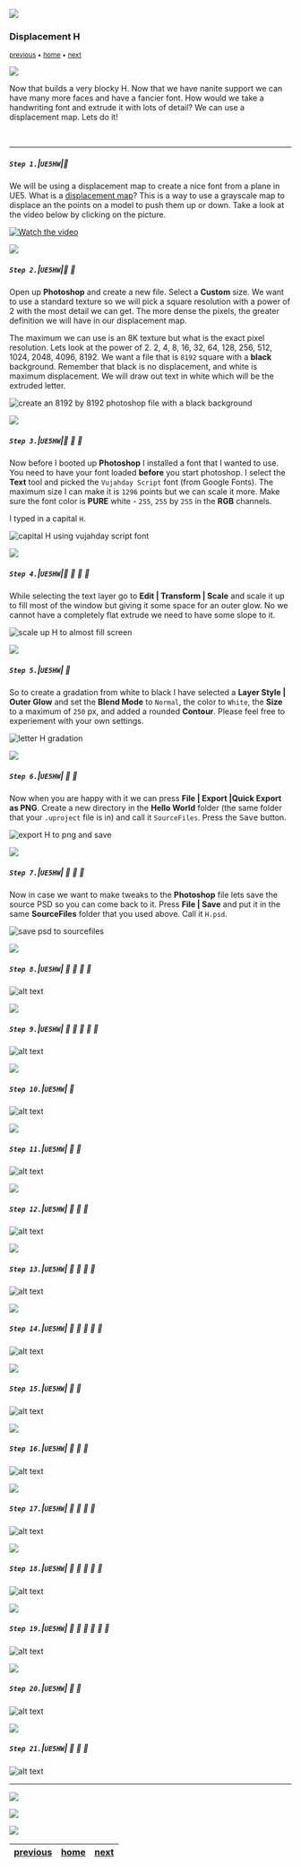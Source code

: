 ![](../images/line3.png)

### Displacement H

<sub>[previous](../first-hour/README.md#user-content-first-hour-in-ue4) • [home](../README.md#user-content-ue4-hello-world) • [next](../readme/README.md#user-content-readmemd-file)</sub>

![](../images/line3.png)

Now that builds a very blocky H.  Now that we have nanite support we can have many more faces and have a fancier font.  How would we take a handwriting font and extrude it with lots of detail?  We can use a displacement map.  Lets do it!

<br>

---


##### `Step 1.`\|`UE5HW`|:small_blue_diamond:

We will be using a displacement map to create a nice font from a plane in UE5.  What is a [displacement map](https://en.wikipedia.org/wiki/Displacement_mapping)? This is a way to use a grayscale map to displace an the points on a model to push them up or down.  Take a look at the video below by clicking on the picture.

[![Watch the video](https://img.youtube.com/vi/1mdR2imNeZI/0.png)](https://youtu.be/1mdR2imNeZI)

![](../images/line2.png)

##### `Step 2.`\|`UE5HW`|:small_blue_diamond: :small_blue_diamond: 

Open up **Photoshop** and create a new file.  Select a **Custom** size.  We want to use a standard texture so we will pick a square resolution with a power of 2 with the most detail we can get.  The more dense the pixels, the greater definition we will have in our displacement map.

The maximum we can use is an 8K texture but what is the exact pixel resolution.  Lets look at the power of 2.  2, 4, 8, 16, 32, 64, 128, 256, 512, 1024, 2048, 4096, 8192.  We want a file that is `8192` square with a **black** background.  Remember that black is no displacement, and white is maximum displacement. We will draw out text in white which will be the extruded letter.

![create an 8192 by 8192 photoshop file with a black background](images/8kTexture.png)

![](../images/line2.png)

##### `Step 3.`\|`UE5HW`|:small_blue_diamond: :small_blue_diamond: :small_blue_diamond:

Now before I booted up **Photoshop** I installed a font that I wanted to use.  You need to have your font loaded **before** you start photoshop.  I select the **Text** tool and picked the `Vujahday Script` font (from Google Fonts).  The maximum size I can make it is `1296` points but we can scale it more.  Make sure the font color is **PURE** white - `255`, `255` by `255` in the **RGB** channels.

I typed in a capital `H`.

![capital H using vujahday script font](images/pickFont.png)

![](../images/line2.png)

##### `Step 4.`\|`UE5HW`|:small_blue_diamond: :small_blue_diamond: :small_blue_diamond: :small_blue_diamond:

While selecting the text layer go to **Edit | Transform | Scale** and scale it up to fill most of the window but giving it some space for an outer glow.  No we cannot have a completely flat extrude we need to have some slope to it.

![scale up H to almost fill screen](images/EditScale.png)

![](../images/line2.png)

##### `Step 5.`\|`UE5HW`| :small_orange_diamond:

So to create a gradation from white to black I have selected a **Layer Style | Outer Glow** and set the **Blend Mode** to `Normal`, the color to `White`, the **Size** to a maximum of `250` px, and added a rounded **Contour**. Please feel free to experiement with your own settings.

![letter H gradation](images/outerGlow.png)

![](../images/line2.png)

##### `Step 6.`\|`UE5HW`| :small_orange_diamond: :small_blue_diamond:

Now when you are happy with it we can press **File | Export |Quick Export as PNG**.  Create a new directory in the **Hello World** folder (the same folder that your `.uproject` file is in) and call it `SourceFiles`.  Press the <kbd>Save</kbd> button.

![export H to png and save](images/addedHPNG.png)

![](../images/line2.png)

##### `Step 7.`\|`UE5HW`| :small_orange_diamond: :small_blue_diamond: :small_blue_diamond:

Now in case we want to make tweaks to the **Photoshop** file lets save the source PSD so you can come back to it.  Press **File | Save** and put it in the same **SourceFiles** folder that you used above. Call it `H.psd`.

![save psd to sourcefiles](images/savePSD.png)

![](../images/line2.png)

##### `Step 8.`\|`UE5HW`| :small_orange_diamond: :small_blue_diamond: :small_blue_diamond: :small_blue_diamond:

![alt text](images/.png)

![](../images/line2.png)

##### `Step 9.`\|`UE5HW`| :small_orange_diamond: :small_blue_diamond: :small_blue_diamond: :small_blue_diamond: :small_blue_diamond:

![alt text](images/.png)

![](../images/line2.png)

##### `Step 10.`\|`UE5HW`| :large_blue_diamond:

![alt text](images/.png)

![](../images/line2.png)

##### `Step 11.`\|`UE5HW`| :large_blue_diamond: :small_blue_diamond: 

![alt text](images/.png)

![](../images/line2.png)


##### `Step 12.`\|`UE5HW`| :large_blue_diamond: :small_blue_diamond: :small_blue_diamond: 

![alt text](images/.png)

![](../images/line2.png)

##### `Step 13.`\|`UE5HW`| :large_blue_diamond: :small_blue_diamond: :small_blue_diamond:  :small_blue_diamond: 

![alt text](images/.png)

![](../images/line2.png)

##### `Step 14.`\|`UE5HW`| :large_blue_diamond: :small_blue_diamond: :small_blue_diamond: :small_blue_diamond:  :small_blue_diamond: 

![alt text](images/.png)

![](../images/line2.png)

##### `Step 15.`\|`UE5HW`| :large_blue_diamond: :small_orange_diamond: 

![alt text](images/.png)

![](../images/line2.png)

##### `Step 16.`\|`UE5HW`| :large_blue_diamond: :small_orange_diamond:   :small_blue_diamond: 

![alt text](images/.png)

![](../images/line2.png)

##### `Step 17.`\|`UE5HW`| :large_blue_diamond: :small_orange_diamond: :small_blue_diamond: :small_blue_diamond:

![alt text](images/.png)

![](../images/line2.png)

##### `Step 18.`\|`UE5HW`| :large_blue_diamond: :small_orange_diamond: :small_blue_diamond: :small_blue_diamond: :small_blue_diamond:

![alt text](images/.png)

![](../images/line2.png)

##### `Step 19.`\|`UE5HW`| :large_blue_diamond: :small_orange_diamond: :small_blue_diamond: :small_blue_diamond: :small_blue_diamond: :small_blue_diamond:

![alt text](images/.png)

![](../images/line2.png)

##### `Step 20.`\|`UE5HW`| :large_blue_diamond: :large_blue_diamond:

![alt text](images/.png)

![](../images/line2.png)

##### `Step 21.`\|`UE5HW`| :large_blue_diamond: :large_blue_diamond: :small_blue_diamond:

![alt text](images/.png)

___

![](../images/line.png)

<img src="https://via.placeholder.com/1000x100/45D7CA/000000/?text=Next Up - README.md File">

![](../images/line.png)

| [previous](../first-hour/README.md#user-content-first-hour-in-ue4)| [home](../README.md#user-content-ue4-hello-world) | [next](../readme/README.md#user-content-readmemd-file)|
|---|---|---|
